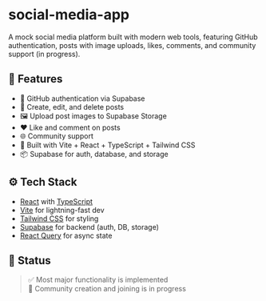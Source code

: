 # social-media-app
A mock social media platform built with modern web tools, featuring GitHub authentication, posts with image uploads, likes, comments, and community support (in progress).

## 🚀 Features

- 🔐 GitHub authentication via Supabase
- 📝 Create, edit, and delete posts
- 🖼️ Upload post images to Supabase Storage
- ❤️ Like and comment on posts
- 🌐 Community support
- 💨 Built with Vite + React + TypeScript + Tailwind CSS
- 📦 Supabase for auth, database, and storage

## ⚙️ Tech Stack

- [React](https://react.dev/) with [TypeScript](https://www.typescriptlang.org/)
- [Vite](https://vitejs.dev/) for lightning-fast dev
- [Tailwind CSS](https://tailwindcss.com/) for styling
- [Supabase](https://supabase.com/) for backend (auth, DB, storage)
- [React Query](https://tanstack.com/query/latest) for async state

## 🧪 Status

> ✅ Most major functionality is implemented  
> 🚧 Community creation and joining is in progress  